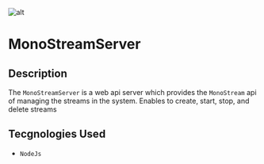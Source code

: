![alt](https://github.com/M0noStream/monostream-client/blob/main/client/public/mono-stream-logo.ico)

# MonoStreamServer

## Description
The `MonoStreamServer` is a web api server which provides the `MonoStream` api of managing the streams in the system.
Enables to create, start, stop, and delete streams
## Tecgnologies Used
- `NodeJs`